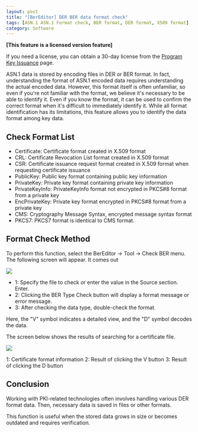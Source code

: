 ```yaml
---
layout: post
title: "[BerEditor] DER BER data format check"
tags: [ASN.1 ASN.1 Format check, BER format, DER format, X509 format]
category: Software
---
```


**\[This feature is a licensed version feature\]**

If you need a license, you can obtain a 30-day license from the [Program Key Issuance](https://jykim74.mycafe24.com/user_reg.php) page.

ASN.1 data is stored by encoding files in DER or BER format. 
In fact, understanding the format of ASN.1 encoded data requires understanding the actual encoded data. 
However, this format itself is often unfamiliar, so even if you're not familiar with the format, we believe it's necessary to be able to identify it. 
Even if you know the format, it can be used to confirm the correct format when it's difficult to immediately identify it. 
While all format identification has its limitations, 
this feature allows you to identify the data format among key data.


## Check Format List

- Certificate: Certificate format created in X.509 format
- CRL: Certificate Revocation List format created in X.509 format
- CSR: Certificate issuance request format created in X.509 format when requesting certificate issuance
- PublicKey: Public key format containing public key information
- PrivateKey: Private key format containing private key information
- PrivateKeyInfo: PrivateKeyInfo format not encrypted in PKCS#8 format from a private key
- EncPrivateKey: Private key format encrypted in PKCS#8 format from a private key
- CMS: Cryptography Message Syntax, encrypted message syntax format
- PKCS7: PKCS7 format is identical to CMS format.

## Format Check Method

To perform this function, select the BerEditor -> Tool -> Check BER menu. The following screen will appear. It comes out

<img src="https://img1.daumcdn.net/thumb/R1280x0/?scode=mtistory2&fname=https%3A%2F%2Fblog.kakaocdn.net%2Fdna%2FMIwOn%2FdJMb9LYiAIH%2FAAAAAAAAAAAAAAAAAAAAAGxkCYXJuvDCGxY4GKlgepoKecaCso85EANsTWEVUY2n%2Fimg.png%3Fcredential%3DyqXZFxpELC7KVnFOS48ylbz2pIh7yKj8%26expires%3D1761922799%26allow_ip%3D%26allow_referer%3D%26signature%3DKIJPdOik%252FwuAlOJkMduLAsKXPKM%253D">

- 1: Specify the file to check or enter the value in the Source section. Enter.
- 2: Clicking the BER Type Check button will display a format message or error message.
- 3: After checking the data type, double-check the format.

Here, the "V" symbol indicates a detailed view, and the "D" symbol decodes the data.

The screen below shows the results of searching for a certificate file.

<img src="https://img1.daumcdn.net/thumb/R1280x0/?scode=mtistory2&fname=https%3A%2F%2Fblog.kakaocdn.net%2Fdna%2FbdwMHJ%2FdJMb81UiQic%2FAAAAAAAAAAAAAAAAAAAAAGGuGoX9XcTlPDV3SKS4Tp32MPJBuTMSPH9uVwUhfP8G%2Fimg.png%3Fcredential%3DyqXZFxpELC7KVnFOS48ylbz2pIh7yKj8%26expires%3D1761922799%26allow_ip%3D%26allow_referer%3D%26signature%3D3fIUAgidS7A6JMluxpJj8BA9rhw%253D">

1: Certificate format information
2: Result of clicking the V button
3: Result of clicking the D button

## Conclusion

Working with PKI-related technologies often involves handling various DER format data.
Then, necessary data is saved in files or other formats.

This function is useful when the stored data grows in size or becomes outdated and requires verification.
